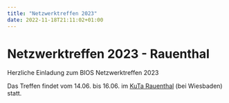 ```yaml
---
title: "Netzwerktreffen 2023"
date: 2022-11-18T21:11:02+01:00
---
```

# Netzwerktreffen 2023 - Rauenthal

Herzliche Einladung zum BIOS Netzwerktreffen 2023

Das Treffen findet vom 14.06. bis 16.06. im [KuTa Rauenthal](https://www.kuta-rauenthal.de) (bei Wiesbaden) statt.
